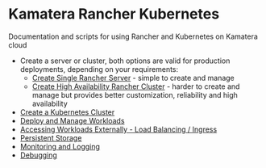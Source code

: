 # Kamatera Rancher Kubernetes

Documentation and scripts for using Rancher and Kubernetes on Kamatera cloud

* Create a server or cluster, both options are valid for production deployments, depending on your requirements:
    * [Create Single Rancher Server](rancher/Create%20Single%20Rancher%20Server.md) - simple to create and manage
    * [Create High Availability Rancher Cluster](rancher/Create%20High%20Availability%20Rancher%20Cluster.md) - harder to create and manage but provides better customization, reliability and high availability
* [Create a Kubernetes Cluster](rancher/Create%20Kubernetes%20Cluster.md)
* [Deploy and Manage Workloads](rancher/Deploy%20and%20Manage%20Workloads.md)
* [Accessing Workloads Externally - Load Balancing / Ingress](rancher/Accessing%20Workloads%20Externally.md)
* [Persistent Storage](rancher/Persistent%20Storage.md)
* [Monitoring and Logging](rancher/Monitoring%20and%20Logging.md)
* [Debugging](rancher/Debugging.md)
